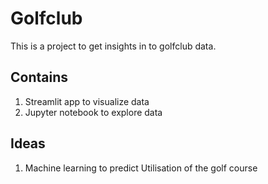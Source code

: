 # Golfclub

This is a project to get insights in to golfclub data.

## Contains
1. Streamlit app to visualize data
2. Jupyter notebook to explore data

## Ideas
1. Machine learning to predict Utilisation of the golf course